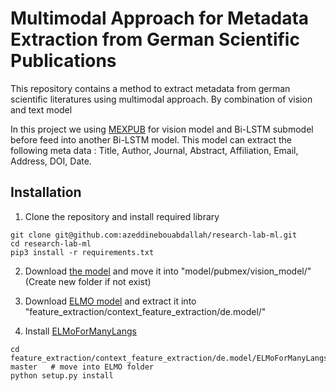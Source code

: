 # Multimodal Approach for Metadata Extraction from German Scientific Publications
This repository contains a method to extract metadata from german scientific 
literatures using multimodal approach. By combination of vision and text model

In this project we using [MEXPUB](https://github.com/nbeili/Metadata-extraction-from-German-scientific-papers) for vision model and Bi-LSTM submodel before feed into another Bi-LSTM model.
This model can extract the following meta data : Title, Author, Journal, Abstract, Affiliation, Email, Address, DOI, Date.
## Installation
1. Clone the repository and install required library
``` 
git clone git@github.com:azeddinebouabdallah/research-lab-ml.git
cd research-lab-ml
pip3 install -r requirements.txt
```
2. Download [the model](https://drive.google.com/file/d/1Ie1SeTKoqzPH86DN2xPBgEz-3qq6DLoE/view?usp=sharing) and move it into "model/pubmex/vision_model/" (Create new folder if not exist)
3. Download [ELMO model](http://vectors.nlpl.eu/repository/11/142.zip) and extract it into "feature_extraction/context_feature_extraction/de.model/"

4. Install [ELMoForManyLangs](https://github.com/HIT-SCIR/ELMoForManyLangs)
```
cd feature_extraction/context_feature_extraction/de.model/ELMoForManyLangs-master   # move into ELMO folder
python setup.py install
```
